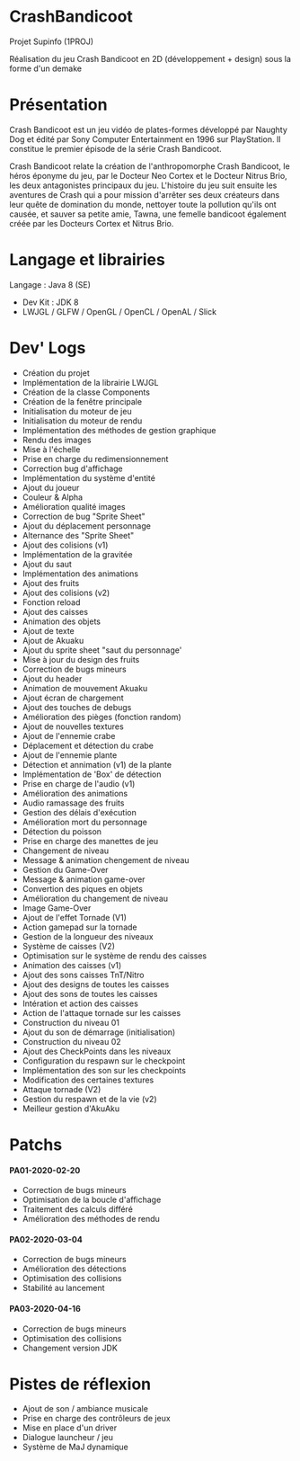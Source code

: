 # CrashBandicoot
Projet Supinfo (1PROJ)

Réalisation du jeu Crash Bandicoot en 2D (développement + design) sous la forme d'un demake

# Présentation
Crash Bandicoot est un jeu vidéo de plates-formes développé par Naughty Dog et édité par Sony Computer Entertainment en 1996 sur PlayStation. Il constitue le premier épisode de la série Crash Bandicoot.

Crash Bandicoot relate la création de l'anthropomorphe Crash Bandicoot, le héros éponyme du jeu, par le Docteur Neo Cortex et le Docteur Nitrus Brio, les deux antagonistes principaux du jeu. L'histoire du jeu suit ensuite les aventures de Crash qui a pour mission d'arrêter ses deux créateurs dans leur quête de domination du monde, nettoyer toute la pollution qu'ils ont causée, et sauver sa petite amie, Tawna, une femelle bandicoot également créée par les Docteurs Cortex et Nitrus Brio.

# Langage et librairies
Langage : Java 8 (SE)
- Dev Kit : JDK 8
- LWJGL / GLFW / OpenGL / OpenCL / OpenAL / Slick

# Dev' Logs
- Création du projet
- Implémentation de la librairie LWJGL
- Création de la classe Components
- Création de la fenêtre principale
- Initialisation du moteur de jeu
- Initialisation du moteur de rendu
- Implémentation des méthodes de gestion graphique
- Rendu des images
- Mise à l'échelle 
- Prise en charge du redimensionnement
- Correction bug d'affichage
- Implémentation du système d'entité
- Ajout du joueur
- Couleur & Alpha
- Amélioration qualité images
- Correction de bug "Sprite Sheet"
- Ajout du déplacement personnage
- Alternance des "Sprite Sheet"
- Ajout des colisions (v1)
- Implémentation de la gravitée
- Ajout du saut
- Implémentation des animations
- Ajout des fruits
- Ajout des colisions (v2)
- Fonction reload
- Ajout des caisses
- Animation des objets
- Ajout de texte
- Ajout de Akuaku
- Ajout du sprite sheet "saut du personnage'
- Mise à jour du design des fruits
- Correction de bugs mineurs
- Ajout du header
- Animation de mouvement Akuaku
- Ajout écran de chargement
- Ajout des touches de debugs
- Amélioration des pièges (fonction random)
- Ajout de nouvelles textures
- Ajout de l'ennemie crabe
- Déplacement et détection du crabe
- Ajout de l'ennemie plante
- Détection et annimation (v1) de la plante
- Implémentation de 'Box' de détection
- Prise en charge de l'audio (v1)
- Amélioration des animations
- Audio ramassage des fruits
- Gestion des délais d'exécution
- Amélioration mort du personnage
- Détection du poisson
- Prise en charge des manettes de jeu
- Changement de niveau
- Message & animation chengement de niveau
- Gestion du Game-Over
- Message & animation game-over
- Convertion des piques en objets
- Amélioration du changement de niveau
- Image Game-Over
- Ajout de l'effet Tornade (V1)
- Action gamepad sur la tornade
- Gestion de la longueur des niveaux
- Système de caisses (V2)
- Optimisation sur le système de rendu des caisses
- Animation des caisses (v1)
- Ajout des sons caisses TnT/Nitro
- Ajout des designs de toutes les caisses
- Ajout des sons de toutes les caisses
- Intération et action des caisses
- Action de l'attaque tornade sur les caisses
- Construction du niveau 01
- Ajout du son de démarrage (initialisation)
- Construction du niveau 02
- Ajout des CheckPoints dans les niveaux
- Configuration du respawn sur le checkpoint
- Implémentation des son sur les checkpoints
- Modification des certaines textures
- Attaque tornade (V2)
- Gestion du respawn et de la vie (v2)
- Meilleur gestion d'AkuAku


# Patchs
#### PA01-2020-02-20 
- Correction de bugs mineurs
- Optimisation de la boucle d'affichage
- Traitement des calculs différé
- Amélioration des méthodes de rendu

#### PA02-2020-03-04 
- Correction de bugs mineurs
- Amélioration des détections
- Optimisation des collisions
- Stabilité au lancement

#### PA03-2020-04-16
- Correction de bugs mineurs
- Optimisation des collisions
- Changement version JDK


# Pistes de réflexion
- Ajout de son / ambiance musicale
- Prise en charge des contrôleurs de jeux
- Mise en place d'un driver
- Dialogue launcheur / jeu
- Système de MaJ dynamique 